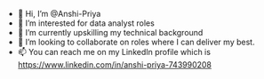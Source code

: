 - 👋 Hi, I’m @Anshi-Priya
- 👀 I’m interested for data analyst roles
- 🌱 I’m currently upskilling my technical background
- 💞️ I’m looking to collaborate on roles where I can deliver my best.
- 📫 You can reach me on my LinkedIn profile which is 
https://www.linkedin.com/in/anshi-priya-743990208
<!---
Anshi-Priya/Anshi-Priya is a ✨ special ✨ repository because its `README.md` (this file) appears on your GitHub profile.
You can click the Preview link to take a look at your changes.
--->
